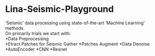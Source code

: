 # Lina-Seismic-Playground
 ‘Seismic’ data processing using state-of-the-art ‘Machine Learning’ methods.  
 On primarily trials we start with:  
 *Data Preprocessing  
  *Etract Patches for Seismic Gather
  *Patches Augment
 *Data Denoise
  *AutoEncoder
  *CNN
  *Resnet
 

